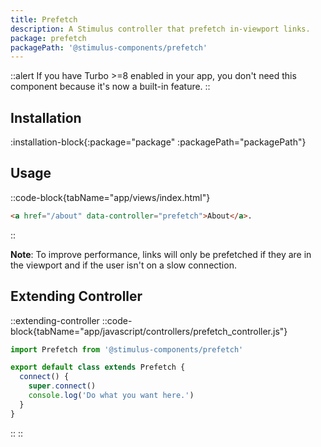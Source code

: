 ```yaml
---
title: Prefetch
description: A Stimulus controller that prefetch in-viewport links.
package: prefetch
packagePath: '@stimulus-components/prefetch'
---
```


::alert
If you have Turbo >=8 enabled in your app, you don't need this component because it's now a built-in feature.
::

## Installation

:installation-block{:package="package" :packagePath="packagePath"}

## Usage

::code-block{tabName="app/views/index.html"}

```html
<a href="/about" data-controller="prefetch">About</a>.
```

::

**Note**: To improve performance, links will only be prefetched if they are in the viewport and if the user isn't on a slow connection.

## Extending Controller

::extending-controller
::code-block{tabName="app/javascript/controllers/prefetch_controller.js"}

```js
import Prefetch from '@stimulus-components/prefetch'

export default class extends Prefetch {
  connect() {
    super.connect()
    console.log('Do what you want here.')
  }
}
```

::
::
